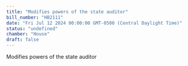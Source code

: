 ```yaml
---
title: "Modifies powers of the state auditor"
bill_number: "HB2111"
date: "Fri Jul 12 2024 00:00:00 GMT-0500 (Central Daylight Time)"
status: "undefined"
chamber: "House"
draft: false
---
```

Modifies powers of the state auditor
